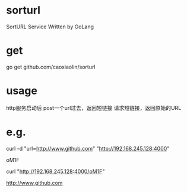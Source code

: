 # sorturl
SortURL Service Written by GoLang

# get
go get github.com/caoxiaolin/sorturl

# usage
http服务启动后
post一个url过去，返回短链接
请求短链接，返回原始的URL

# e.g.
curl -d "url=http://www.github.com" "http://192.168.245.128:4000"

oM1F


curl "http://192.168.245.128:4000/oM1F"

http://www.github.com
